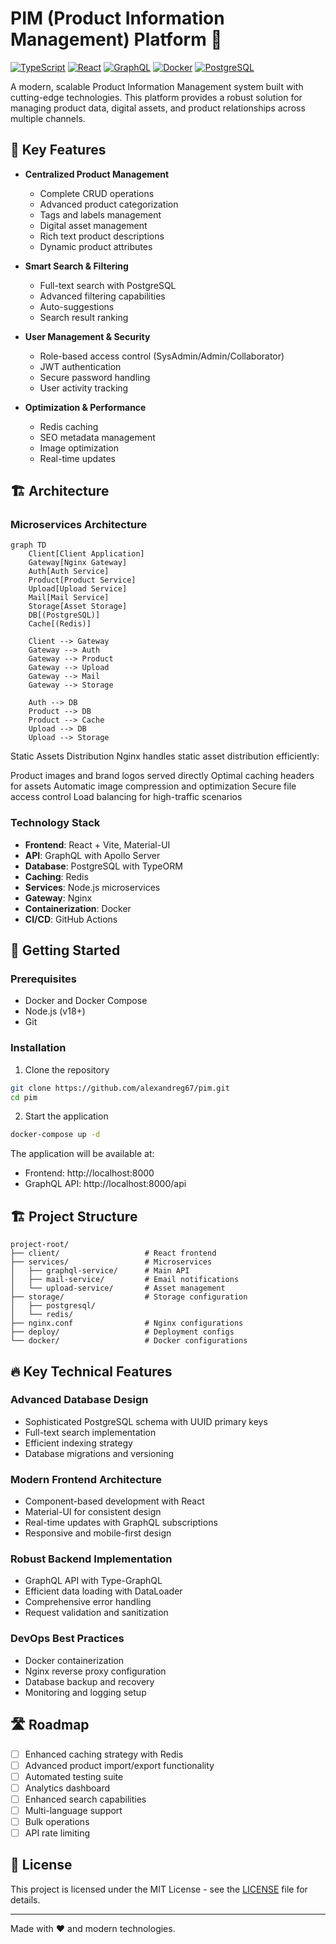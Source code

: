 # PIM (Product Information Management) Platform 🚀

[![TypeScript](https://img.shields.io/badge/TypeScript-007ACC?style=for-the-badge&logo=typescript&logoColor=white)](https://www.typescriptlang.org/)
[![React](https://img.shields.io/badge/React-20232A?style=for-the-badge&logo=react&logoColor=61DAFB)](https://reactjs.org/)
[![GraphQL](https://img.shields.io/badge/GraphQL-E10098?style=for-the-badge&logo=graphql&logoColor=white)](https://graphql.org/)
[![Docker](https://img.shields.io/badge/Docker-2CA5E0?style=for-the-badge&logo=docker&logoColor=white)](https://www.docker.com/)
[![PostgreSQL](https://img.shields.io/badge/PostgreSQL-316192?style=for-the-badge&logo=postgresql&logoColor=white)](https://www.postgresql.org/)

A modern, scalable Product Information Management system built with cutting-edge technologies. This platform provides a robust solution for managing product data, digital assets, and product relationships across multiple channels.

## 🌟 Key Features

- **Centralized Product Management**
  - Complete CRUD operations
  - Advanced product categorization
  - Tags and labels management
  - Digital asset management
  - Rich text product descriptions
  - Dynamic product attributes

- **Smart Search & Filtering**
  - Full-text search with PostgreSQL
  - Advanced filtering capabilities
  - Auto-suggestions
  - Search result ranking

- **User Management & Security**
  - Role-based access control (SysAdmin/Admin/Collaborator)
  - JWT authentication
  - Secure password handling
  - User activity tracking

- **Optimization & Performance**
  - Redis caching
  - SEO metadata management
  - Image optimization
  - Real-time updates

## 🏗️ Architecture

### Microservices Architecture
```mermaid
graph TD
    Client[Client Application]
    Gateway[Nginx Gateway]
    Auth[Auth Service]
    Product[Product Service]
    Upload[Upload Service]
    Mail[Mail Service]
    Storage[Asset Storage]
    DB[(PostgreSQL)]
    Cache[(Redis)]

    Client --> Gateway
    Gateway --> Auth
    Gateway --> Product
    Gateway --> Upload
    Gateway --> Mail
    Gateway --> Storage
    
    Auth --> DB
    Product --> DB
    Product --> Cache
    Upload --> DB
    Upload --> Storage
```
Static Assets Distribution
Nginx handles static asset distribution efficiently:

Product images and brand logos served directly
Optimal caching headers for assets
Automatic image compression and optimization
Secure file access control
Load balancing for high-traffic scenarios

### Technology Stack
- **Frontend**: React + Vite, Material-UI
- **API**: GraphQL with Apollo Server
- **Database**: PostgreSQL with TypeORM
- **Caching**: Redis
- **Services**: Node.js microservices
- **Gateway**: Nginx
- **Containerization**: Docker
- **CI/CD**: GitHub Actions

## 🚀 Getting Started

### Prerequisites
- Docker and Docker Compose
- Node.js (v18+)
- Git

### Installation

1. Clone the repository
```bash
git clone https://github.com/alexandreg67/pim.git
cd pim
```
2. Start the application
```bash
docker-compose up -d
```

The application will be available at:
- Frontend: http://localhost:8000
- GraphQL API: http://localhost:8000/api

## 🏗️ Project Structure

```
project-root/
├── client/                   # React frontend
├── services/                 # Microservices
│   ├── graphql-service/      # Main API
│   ├── mail-service/         # Email notifications
│   └── upload-service/       # Asset management
├── storage/                  # Storage configuration
│   ├── postgresql/          
│   └── redis/
├── nginx.conf                # Nginx configurations
├── deploy/                   # Deployment configs
└── docker/                   # Docker configurations
```

## 🔥 Key Technical Features

### Advanced Database Design
- Sophisticated PostgreSQL schema with UUID primary keys
- Full-text search implementation
- Efficient indexing strategy
- Database migrations and versioning

### Modern Frontend Architecture
- Component-based development with React
- Material-UI for consistent design
- Real-time updates with GraphQL subscriptions
- Responsive and mobile-first design

### Robust Backend Implementation
- GraphQL API with Type-GraphQL
- Efficient data loading with DataLoader
- Comprehensive error handling
- Request validation and sanitization

### DevOps Best Practices
- Docker containerization
- Nginx reverse proxy configuration
- Database backup and recovery
- Monitoring and logging setup

## 🛣️ Roadmap

- [ ] Enhanced caching strategy with Redis
- [ ] Advanced product import/export functionality
- [ ] Automated testing suite
- [ ] Analytics dashboard
- [ ] Enhanced search capabilities
- [ ] Multi-language support
- [ ] Bulk operations
- [ ] API rate limiting

## 📝 License

This project is licensed under the MIT License - see the [LICENSE](LICENSE) file for details.


---

Made with ❤️ and modern technologies.
